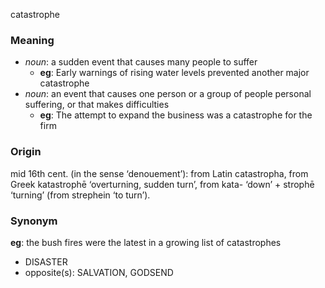 catastrophe
### Meaning
+ _noun_: a sudden event that causes many people to suffer
	+ __eg__: Early warnings of rising water levels prevented another major catastrophe
+ _noun_: an event that causes one person or a group of people personal suffering, or that makes difficulties
	+ __eg__: The attempt to expand the business was a catastrophe for the firm

### Origin

mid 16th cent. (in the sense ‘denouement’): from Latin catastropha, from Greek katastrophē ‘overturning, sudden turn’, from kata- ‘down’ + strophē ‘turning’ (from strephein ‘to turn’).

### Synonym

__eg__: the bush fires were the latest in a growing list of catastrophes

+ DISASTER
+ opposite(s): SALVATION, GODSEND


